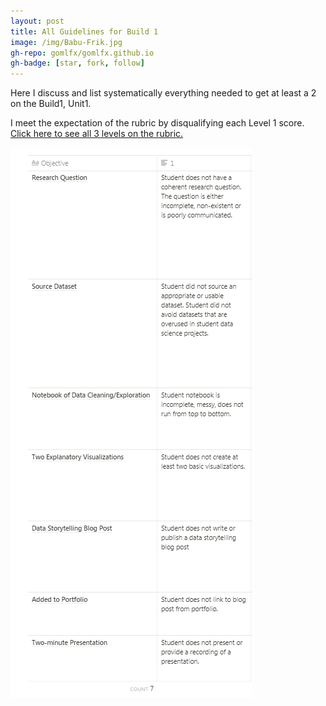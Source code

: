 ```yaml
---
layout: post
title: All Guidelines for Build 1
image: /img/Babu-Frik.jpg
gh-repo: gomlfx/gomlfx.github.io
gh-badge: [star, fork, follow]
---
```

Here I discuss and list systematically everything needed to get at least a 2 on the Build1, Unit1.  

I meet the expectation of the rubric by disqualifying each Level 1 score.  
<a href="https://www.notion.so/90c17443652841de98cd2120770611e6?v=0f2002e6bdc946f0bb4cb34cc2f51db1" target="_blank">Click here to see all 3 levels on the rubric.</a>

![rubric](/img/rubric.png)
